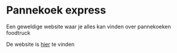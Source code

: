 # Pannekoek express

Een geweldige website waar je alles kan vinden over pannekoeken foodtruck

De website is [hier](https://pannekoek-express.onrender.com) te vinden